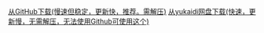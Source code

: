 [从GitHub下载(慢速但稳定，更新快，推荐。需解压)](https://github.com/user-attachments/files/17354947/release.zip)
[从yukaidi网盘下载(快速，更新慢，无需解压，无法使用Github可使用这个)](https://pan1.yukaidi.com/s/NydAT9)